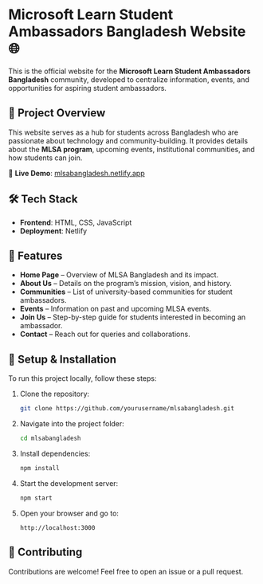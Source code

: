 # Microsoft Learn Student Ambassadors Bangladesh Website 🌐

This is the official website for the **Microsoft Learn Student Ambassadors Bangladesh** community, developed to centralize information, events, and opportunities for aspiring student ambassadors.

## 🚀 Project Overview

This website serves as a hub for students across Bangladesh who are passionate about technology and community-building. It provides details about the **MLSA program**, upcoming events, institutional communities, and how students can join.

🌟 **Live Demo**: [mlsabangladesh.netlify.app](https://mlsabangladesh.netlify.app/)

## 🛠 Tech Stack

- **Frontend**: HTML, CSS, JavaScript
- **Deployment**: Netlify

## 📌 Features

- **Home Page** – Overview of MLSA Bangladesh and its impact.
- **About Us** – Details on the program’s mission, vision, and history.
- **Communities** – List of university-based communities for student ambassadors.
- **Events** – Information on past and upcoming MLSA events.
- **Join Us** – Step-by-step guide for students interested in becoming an ambassador.
- **Contact** – Reach out for queries and collaborations.

## 🔧 Setup & Installation

To run this project locally, follow these steps:

1. Clone the repository:
   ```sh
   git clone https://github.com/yourusername/mlsabangladesh.git
   ```
2. Navigate into the project folder:
   ```sh
   cd mlsabangladesh
   ```
3. Install dependencies:
   ```sh
   npm install
   ```
4. Start the development server:
   ```sh
   npm start
   ```
5. Open your browser and go to:
   ```
   http://localhost:3000
   ```

## 🤝 Contributing

Contributions are welcome! Feel free to open an issue or a pull request.


